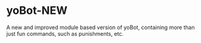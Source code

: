 # yoBot-NEW
A new and improved module based version of yoBot, containing more than just fun commands, such as punishments, etc.
